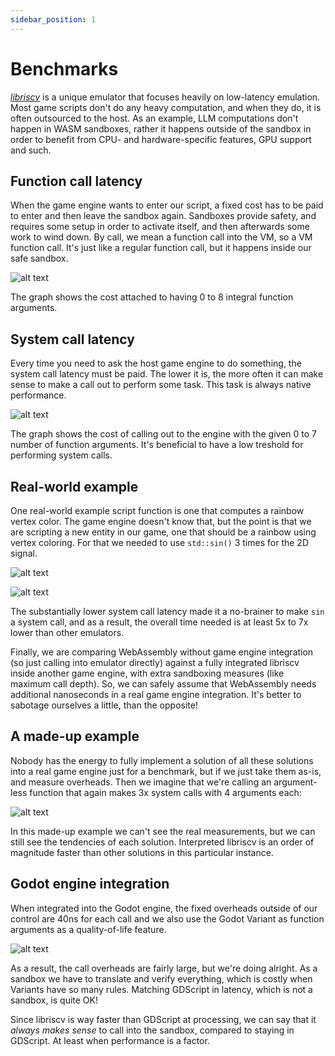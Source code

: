 ```yaml
---
sidebar_position: 1
---
```


# Benchmarks

[_libriscv_](https://github.com/libriscv/libriscv) is a unique emulator that focuses heavily on low-latency emulation. Most game scripts don't do any heavy computation, and when they do, it is often outsourced to the host. As an example, LLM computations don't happen in WASM sandboxes, rather it happens outside of the sandbox in order to benefit from CPU- and hardware-specific features, GPU support and such.


## Function call latency

When the game engine wants to enter our script, a fixed cost has to be paid to enter and then leave the sandbox again. Sandboxes provide safety, and requires some setup in order to activate itself, and then afterwards some work to wind down. By call, we mean a function call into the VM, so a VM function call. It's just like a regular function call, but it happens inside our safe sandbox.

![alt text](/img/performance/Function_call_overhead_(lowest_seen).png)

The graph shows the cost attached to having 0 to 8 integral function arguments.


## System call latency

Every time you need to ask the host game engine to do something, the system call latency must be paid. The lower it is, the more often it can make sense to make a call out to perform some task. This task is always native performance.

![alt text](/img/performance/Single_system_call_overhead_(lowest_seen).png)

The graph shows the cost of calling out to the engine with the given 0 to 7 number of function arguments. It's beneficial to have a low treshold for performing system calls.


## Real-world example

One real-world example script function is one that computes a rainbow vertex color. The game engine doesn't know that, but the point is that we are scripting a new entity in our game, one that should be a rainbow using vertex coloring. For that we needed to use `std::sin()` 3 times for the 2D signal.

![alt text](/img/performance/Script_function_Rainbow_block_vertex_color_(3x_sinf).png)

![alt text](/img/performance/Compare_rainbow_color_calculation_(3x_sinf).png)

The substantially lower system call latency made it a no-brainer to make `sin` a system call, and as a result, the overall time needed is at least 5x to 7x lower than other emulators.

Finally, we are comparing WebAssembly without game engine integration (so just calling into emulator directly) against a fully integrated libriscv inside another game engine, with extra sandboxing measures (like maximum call depth). So, we can safely assume that WebAssembly needs additional nanoseconds in a real game engine integration. It's better to sabotage ourselves a little, than the opposite!


## A made-up example

Nobody has the energy to fully implement a solution of all these solutions into a real game engine just for a benchmark, but if we just take them as-is, and measure overheads. Then we imagine that we're calling an argument-less function that again makes 3x system calls with 4 arguments each:

![alt text](/img/performance/Made-up_example.png)

In this made-up example we can't see the real measurements, but we can still see the tendencies of each solution. Interpreted libriscv is an order of magnitude faster than other solutions in this particular instance.


## Godot engine integration

When integrated into the Godot engine, the fixed overheads outside of our control are 40ns for each call and we also use the Godot Variant as function arguments as a quality-of-life feature.

![alt text](/img/performance/GDScript_vs_Sandbox_function_calls_in_Godot.png)

As a result, the call overheads are fairly large, but we're doing alright. As a sandbox we have to translate and verify everything, which is costly when Variants have so many rules. Matching GDScript in latency, which is not a sandbox, is quite OK!

Since libriscv is way faster than GDScript at processing, we can say that it *always makes sense* to call into the sandbox, compared to staying in GDScript. At least when performance is a factor.
